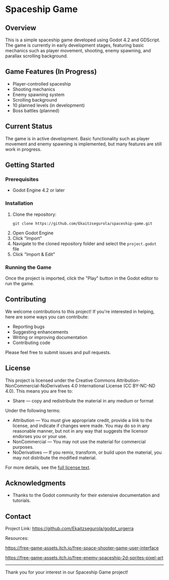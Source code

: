 # Spaceship Game

## Overview
This is a simple spaceship game developed using Godot 4.2 and GDScript. The game is currently in early development stages, featuring basic mechanics such as player movement, shooting, enemy spawning, and parallax scrolling background.

## Game Features (In Progress)
- Player-controlled spaceship
- Shooting mechanics
- Enemy spawning system
- Scrolling background
- 10 planned levels (in development)
- Boss battles (planned)

## Current Status
The game is in active development. Basic functionality such as player movement and enemy spawning is implemented, but many features are still work in progress.

## Getting Started

### Prerequisites
- Godot Engine 4.2 or later

### Installation
1. Clone the repository:
   ```
   git clone https://github.com/Ekaitzsegurola/spaceship-game.git
   ```
2. Open Godot Engine
3. Click "Import"
4. Navigate to the cloned repository folder and select the `project.godot` file
5. Click "Import & Edit"

### Running the Game
Once the project is imported, click the "Play" button in the Godot editor to run the game.

## Contributing
We welcome contributions to this project! If you're interested in helping, here are some ways you can contribute:
- Reporting bugs
- Suggesting enhancements
- Writing or improving documentation
- Contributing code

Please feel free to submit issues and pull requests.

## License

This project is licensed under the Creative Commons Attribution-NonCommercial-NoDerivatives 4.0 International License (CC BY-NC-ND 4.0). This means you are free to:

- Share — copy and redistribute the material in any medium or format

Under the following terms:

- Attribution — You must give appropriate credit, provide a link to the license, and indicate if changes were made. You may do so in any reasonable manner, but not in any way that suggests the licensor endorses you or your use.
- NonCommercial — You may not use the material for commercial purposes.
- NoDerivatives — If you remix, transform, or build upon the material, you may not distribute the modified material.

For more details, see the [full license text](https://creativecommons.org/licenses/by-nc-nd/4.0/legalcode).


## Acknowledgments
- Thanks to the Godot community for their extensive documentation and tutorials.

## Contact

Project Link: https://github.com/Ekaitzsegurola/godot_urgerra

Resources:

https://free-game-assets.itch.io/free-space-shooter-game-user-interface

https://free-game-assets.itch.io/free-enemy-spaceship-2d-sprites-pixel-art

---

Thank you for your interest in our Spaceship Game project!
